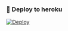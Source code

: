 ### 🚀 Deploy to heroku
[![Deploy](https://www.herokucdn.com/deploy/button.svg)](https://heroku.com/deploy?template=https://github.com/Teamabasof/ASOYashOyunu)
